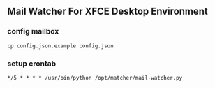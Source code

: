 ## Mail Watcher For XFCE Desktop Environment

### config mailbox

```shell
cp config.json.example config.json
```

### setup crontab

```shell
*/5 * * * * /usr/bin/python /opt/matcher/mail-watcher.py
```